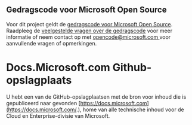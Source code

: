 ## <a name="microsoft-open-source-code-of-conduct"></a>Gedragscode voor Microsoft Open Source

Voor dit project geldt de [gedragscode voor Microsoft Open Source](https://opensource.microsoft.com/codeofconduct/).
Raadpleeg de [veelgestelde vragen over de gedragscode](https://opensource.microsoft.com/codeofconduct/faq/) voor meer informatie of neem contact op met [ opencode@microsoft.com ](mailto:opencode@microsoft.com) voor aanvullende vragen of opmerkingen. 

# <a name="docsmicrosoftcom-github-repository"></a>Docs.Microsoft.com Github-opslagplaats

U hebt een van de GitHub-opslagplaatsen met de bron voor inhoud die is gepubliceerd naar gevonden [https://docs.microsoft.com](https://docs.microsoft.com/.), home van alle technische inhoud voor de Cloud en Enterprise-divisie van Microsoft.

